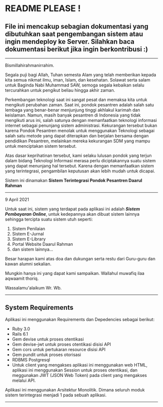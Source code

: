 # README PLEASE !

## File ini mencakup sebagian dokumentasi yang dibutuhkan saat pengembangan sistem atau ingin mendeploy ke Server. Silahkan baca dokumentasi berikut jika ingin berkontribusi :)
---
Bismillahirahmanirrahim.

Segala puji bagi Allah, Tuhan semesta Alam yang telah memberikan kepada kita semua nikmat ilmu, iman, Islam, dan kesehatan. Solawat serta salam untuk Baginda Nabi Muhammad SAW, semoga segala kebaikan selalu tercurahkan untuk pengikut beliau hingga akhir zaman.

Perkembangan teknologi saat ini sangat pesat dan memaksa kita untuk mengikuti perubahan zaman. Saat ini, pondok pesantren adalah salah satu lembaga yang benar-benar menjunjung tinggi akhlakul karimah dan keislaman. Namun, masih banyak pesantren di Indonesia yang tidak mengikuti arus ini, salah satunya dengan memanfaatkan teknologi informasi internet sebagai penunjang sistem administrasi. Kekurangan tersebut bukan karena Pondok Pesantren menolak untuk menggunakan Teknologi sebagai salah satu metode yang dapat diterapkan dan berjalan bersama dengan pendidikan Pesantren, melainkan mereka kekurangan SDM yang mampu untuk menciptakan sistem tersebut.

Atas dasar keprihatinan tersebut, kami selaku lulusan pondok yang terjun dalam bidang Teknologi Informasi merasa perlu diciptakannya suatu sistem yang dapat menunjang hal tersebut. Karena dengan memanfaatkan sistem yang terintegrasi, pengambilan keputusan akan lebih mudah untuk dicapai.

Sistem ini dinamakan **Sistem Terintegrasi Pondok Pesantren Daarul Rahman**

---

9 April 2021

Untuk saat ini, sistem yang terdapat pada aplikasi ini adalah **_Sistem Pembayaran Online_**, untuk kedepannya akan dibuat sistem lainnya sehingga tercipta suatu sistem utuh seperti:

1. Sistem Penilaian
2. Sistem E-Jurnal
3. Sistem E-Library
4. Portal Website Daarul Rahman
5. dan sistem lainnya...

Besar harapan kami atas doa dan dukungan serta restu dari Guru-guru dan kawan alumni sekalian.

Mungkin hanya ini yang dapat kami sampaikan.
Wallahul muwafiq ilaa aqwaamit thoriq.

Wassalamu'alaikum Wr. Wb.

---

## System Requirements

Aplikasi ini menggunakan Requirements dan Depedencies sebagai berikut:
- Ruby 3.0
- Rails 6.1
- Gem devise untuk proses otentikasi
- Gem devise-jwt untuk proses otentikasi disisi API
- Gem cors untuk pertukaran resource disisi API
- Gem pundit untuk proses otorisasi
- RDBMS Postgresql
- Untuk client yang mengakses aplikasi ini menggunakan web HTML, aplikasi ini menggunakan Session untuk proses otentikasi, dan meggunakan JWT (JSON Web Token) pada client yang mengakses melalui API.

Aplikasi ini menggunakan Arsitektur Monolitik. Dimana seluruh moduk sistem terintegrasi menjadi 1 pada sebuah aplikasi.

---
